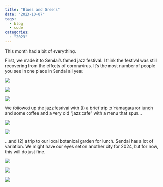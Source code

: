 ```yaml
---
title: "Blues and Greens"
date: "2023-10-07"
tags: 
  - blog
  - code
categories: 
  - "2023"
---
```


This month had a bit of everything.

First, we made it to Sendai’s famed jazz festival. I think the festival was still recovering from the effects of coronavirus. It’s the most number of people you see in one place in Sendai all year.

![](images/DSCF6723.jpg)

![](images/DSCF6729.jpg)

![](images/DSCF6721.jpg)

We followed up the jazz festival with (1) a brief trip to Yamagata for lunch and some coffee and a very old “jazz cafe” with a menu that spun…

![](images/DSCF6841.jpg)

![](images/DSCF6846.jpg)

…and (2) a trip to our local botanical garden for lunch. Sendai has a lot of variation. We might have our eyes set on another city for 2024, but for now, this will do just fine.

![](images/DSCF6936.jpg)

![](images/DSCF6944.jpg)

![](images/DSCF6969.jpg)

